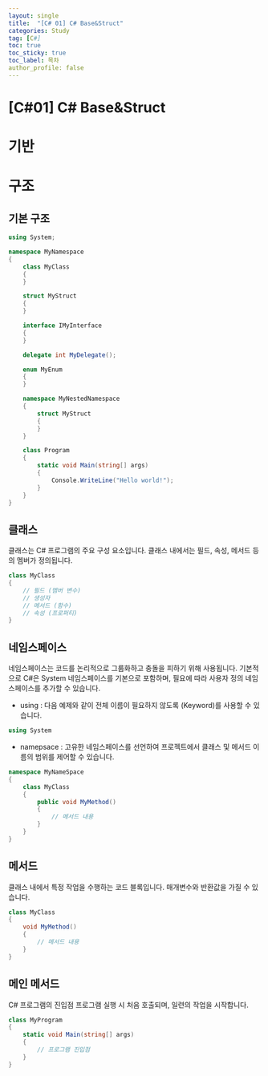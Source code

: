 ```yaml
---
layout: single
title:  "[C# 01] C# Base&Struct"
categories: Study
tag: [C#]
toc: true 
toc_sticky: true 
toc_label: 목차    
author_profile: false
---
```


# [C#01] C# Base&Struct

# 기반
# 구조 
## 기본 구조 
```C#
using System;

namespace MyNamespace
{
    class MyClass
    {
    }

    struct MyStruct
    {
    }

    interface IMyInterface
    {
    }

    delegate int MyDelegate();

    enum MyEnum
    {
    }

    namespace MyNestedNamespace
    {
        struct MyStruct
        {
        }
    }

    class Program
    {
        static void Main(string[] args)
        {
            Console.WriteLine("Hello world!");
        }
    }
}
```

## 클래스
클래스는 C# 프로그램의 주요 구성 요소입니다. 클래스 내에서는 필드, 속성, 메서드 등의 멤버가 정의됩니다.
```C#
class MyClass
{
    // 필드 (멤버 변수)
    // 생성자
    // 메서드 (함수)
    // 속성 (프로퍼티)
}

```

## 네임스페이스
네임스페이스는 코드를 논리적으로 그룹화하고 충돌을 피하기 위해 사용됩니다. 기본적으로 C#은 System 네임스페이스를 기본으로 포함하며, 필요에 따라 사용자 정의 네임스페이스를 추가할 수 있습니다.

* using : 다음 예제와 같이 전체 이름이 필요하지 않도록 (Keyword)를 사용할 수 있습니다.
```C#
using System
```
* namepsace : 고유한 네임스페이스를 선언하여 프로젝트에서 클래스 및 메서드 이름의 범위를 제어할 수 있습니다.
```C#
namespace MyNameSpace
{
    class MyClass
    {
        public void MyMethod()
        {
            // 메서드 내용
        }   
    }
}

```

## 메서드 
클래스 내에서 특정 작업을 수행하는 코드 블록입니다. 매개변수와 반환값을 가질 수 있습니다.
```C#
class MyClass
{
    void MyMethod()
    {
        // 메서드 내용
    }
}

```

## 메인 메서드
C# 프로그램의 진입점 프로그램 실행 시 처음 호출되며, 일련의 작업을 시작합니다.
```C#
class MyProgram
{
    static void Main(string[] args)
    {
        // 프로그램 진입점
    }
}
```